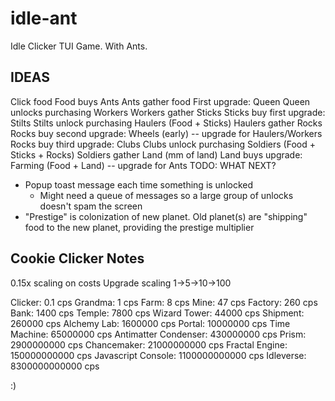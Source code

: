 # idle-ant
Idle Clicker TUI Game.  With Ants.


## IDEAS

Click food
Food buys Ants
Ants gather food
First upgrade: Queen
Queen unlocks purchasing Workers
Workers gather Sticks
Sticks buy first upgrade: Stilts
Stilts unlock purchasing Haulers (Food + Sticks)
Haulers gather Rocks
Rocks buy second upgrade: Wheels (early) -- upgrade for Haulers/Workers
Rocks buy third upgrade: Clubs
Clubs unlock purchasing Soldiers (Food + Sticks + Rocks)
Soldiers gather Land (mm of land)
Land buys upgrade: Farming (Food + Land) -- upgrade for Ants
TODO:  WHAT NEXT?

- Popup toast message each time something is unlocked
  - Might need a queue of messages so a large group of unlocks doesn't spam the screen 
- "Prestige" is colonization of new planet.  Old planet(s) are "shipping" food to the new planet, providing the prestige multiplier


## Cookie Clicker Notes

0.15x scaling on costs
Upgrade scaling 1->5->10->100

Clicker: 0.1 cps
Grandma: 1 cps
Farm: 8 cps
Mine: 47 cps
Factory: 260 cps
Bank: 1400 cps
Temple: 7800 cps
Wizard Tower: 44000 cps
Shipment: 260000 cps
Alchemy Lab: 1600000 cps
Portal: 10000000 cps
Time Machine: 65000000 cps
Antimatter Condenser: 430000000 cps
Prism: 2900000000 cps
Chancemaker: 21000000000 cps
Fractal Engine: 150000000000 cps
Javascript Console: 1100000000000 cps
Idleverse: 8300000000000 cps

:)